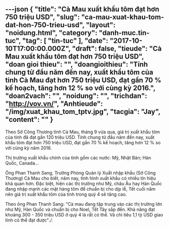 ---json
{
    "title": "Cà Mau xuất khẩu tôm đạt hơn 750 triệu USD",
    "slug": "ca-mau-xuat-khau-tom-dat-hon-750-trieu-usd",
    "layout": "noidung.html",
    "category": "danh-muc.tin-tuc",
    "tag": [
        "tin-tuc"
    ],
    "date": "2017-10-10T17:00:00.000Z",
    "draft": false,
    "tieude": "Cà Mau xuất khẩu tôm đạt hơn 750 triệu USD",
    "doan gioi thieu": "",
    "doangioithieu": "Tính chung từ đầu năm đến nay, xuất khẩu tôm của tỉnh Cà Mau đạt hơn 750 triệu USD, đạt gần 70 % kế hoạch, tăng hơn 12 % so với cùng kỳ 2016.",
    "doan2vach": "",
    "noidung": "",
    "trichdan": "http://vov.vn/",
    "Anhtieude": "/img/xuat_khau_tom_tptv.jpg",
    "tacgia": "Jay",
    "__content__": ""
}
---
<p><span style="font-size:14px">Theo Sở C&ocirc;ng Thương tỉnh C&agrave; Mau, th&aacute;ng 9 vừa qua, gi&aacute; trị xuất khẩu t&ocirc;m của tỉnh đ&atilde; đạt gần 120 triệu USD. T&iacute;nh chung từ đầu năm đến nay, xuất khẩu t&ocirc;m đạt hơn 750 triệu USD, đạt gần 70 % kế hoạch, tăng hơn 12 % so với c&ugrave;ng kỳ năm 2016.</span></p>

<p><span style="font-size:14px">Thị trường xuất khẩu ch&iacute;nh của tỉnh gồm c&aacute;c nước: Mỹ, Nhật Bản; H&agrave;n Quốc, Canada...&nbsp;</span></p>

<p><span style="font-size:14px">&Ocirc;ng Phan Thanh Sang, Trưởng Ph&ograve;ng Quản l&yacute; Xuất nhập khẩu (Sở C&ocirc;ng Thương) C&agrave; Mau cho biết, năm nay, t&igrave;nh h&igrave;nh xuất khẩu c&oacute; nhiều t&iacute;n hiệu khả quan hơn. Đặc biệt, hiện c&aacute;c thị trường như Mỹ, ch&acirc;u &Acirc;u hay H&agrave;n Quốc đang nhập mạnh c&aacute;c mặt h&agrave;ng t&ocirc;m để chuẩn bị cho dịp lễ, Tết cuối năm n&ecirc;n gi&aacute; trị xuất khẩu t&ocirc;m của tỉnh trong qu&yacute; 4 sẽ tăng cao.</span></p>

<p><span style="font-size:14px">Theo &ocirc;ng Phan Thanh Sang: &quot;C&agrave; mau đang tập trung v&agrave;o c&aacute;c thị trường lớn như Mỹ, H&agrave;n Quốc v&agrave; chuẩn bị cho Noel, Tết T&acirc;y sắp đến. Khả năng đạt khoảng 300 - 350 triệu USD ở qu&yacute; 4 l&agrave; rất c&oacute; thể. V&agrave; chỉ ti&ecirc;u 1,1 tỷ USD giao tỉnh c&oacute; thể đạt được&quot;<em>./.</em></span></p>
